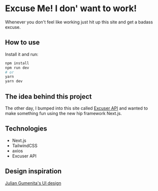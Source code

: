 # Excuse Me! I don' want to work!

Whenever you don't feel like working just hit up this site and get a badass excuse.

## How to use

Install it and run:

```bash
npm install
npm run dev
# or
yarn
yarn dev
```

## The idea behind this project

The other day, I bumped into this site called [Excuser API](https://excuser.herokuapp.com/) and wanted to make something fun using the new hip framework Next.js.

## Technologies

- Next.js
- TailwindCSS
- axios
- Excuser API

## Design inspiration

[Julian Gumenita's UI design](https://dribbble.com/shots/4935165-I-Dont-Like-School-Excuse-Generator-UI)
